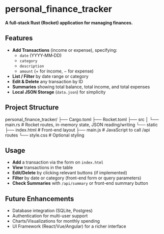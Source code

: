 # personal_finance_tracker

**A full‐stack Rust (Rocket) application for managing finances.**

## Features
- **Add Transactions** (income or expense), specifying:
  - `date` (YYYY‐MM‐DD)
  - `category`
  - `description`
  - `amount` (+ for income, − for expense)
- **List / Filter** by date range or category  
- **Edit & Delete** any transaction by ID  
- **Summaries** showing total balance, total income, and total expenses  
- **Local JSON Storage** (`data.json`) for simplicity

## Project Structure
personal_finance_tracker/ ├── Cargo.toml ├── Rocket.toml ├── src │ └── main.rs # Rocket routes, in-memory state, JSON reading/writing └── static ├── index.html # Front-end layout ├── main.js # JavaScript to call /api routes └── style.css # Optional styling

## Usage

- **Add** a transaction via the form on `index.html`
- **View** transactions in the table
- **Edit/Delete** by clicking relevant buttons (if implemented)
- **Filter** by date or category (front-end form or query parameters)
- **Check Summaries** with `/api/summary` or front-end summary button

## Future Enhancements

- Database integration (SQLite, Postgres)
- Authentication for multi-user support
- Charts/Visualizations for monthly spending
- UI Framework (React/Vue/Angular) for a richer interface

